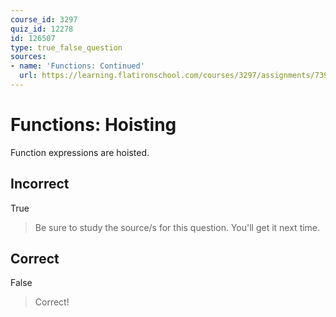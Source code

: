 ```yaml
---
course_id: 3297
quiz_id: 12278
id: 126507
type: true_false_question
sources:
- name: 'Functions: Continued'
  url: https://learning.flatironschool.com/courses/3297/assignments/73913?module_item_id=143565
---
```


# Functions: Hoisting

Function expressions are hoisted.

## Incorrect

True

> Be sure to study the source/s for this question. You'll get it next time.

## Correct

False

> Correct!
